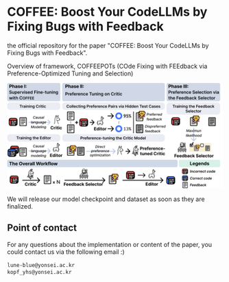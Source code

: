 # COFFEE: Boost Your CodeLLMs by Fixing Bugs with Feedback
the official repository for the paper "COFFEE: Boost Your CodeLLMs by Fixing Bugs with Feedback".

Overview of framework, COFFEEPOTs (COde Fixing with FEEdback via Preference-Optimized Tuning and Selection)
<p align="center">
  <img src="./Framework_Overview.png" width="100%" height="80%">
</p>

We will release our model checkpoint and dataset as soon as they are finalized.

## Point of contact
For any questions about the implementation or content of the paper, you could contact us via the following email :)
```
lune-blue@yonsei.ac.kr
kopf_yhs@yonsei.ac.kr

```